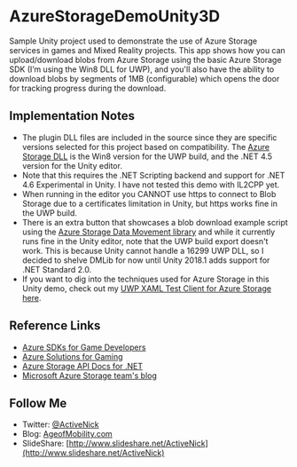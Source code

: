 # AzureStorageDemoUnity3D
Sample Unity project used to demonstrate the use of Azure Storage services in games and Mixed Reality projects. This app shows how you can upload/download blobs from Azure Storage using the basic Azure Storage SDK (I’m using the Win8 DLL for UWP), and you'll also have the ability to download blobs by segments of 1MB (configurable) which opens the door for tracking progress during the download.

## Implementation Notes
* The plugin DLL files are included in the source since they are specific versions selected for this project based on compatibility. The [Azure Storage DLL](https://www.nuget.org/packages/WindowsAzure.Storage/) is the Win8 version for the UWP build, and the .NET 4.5 version for the Unity editor.
* Note that this requires the .NET Scripting backend and support for .NET 4.6 Experimental in Unity. I have not tested this demo with IL2CPP yet.
* When running in the editor you CANNOT use https to connect to Blob Storage due to a certificates limitation in Unity, but https works fine in the UWP build.
* There is an extra button that showcases a blob download example script using the [Azure Storage Data Movement library](https://www.nuget.org/packages/Microsoft.Azure.Storage.DataMovement) and while it currently runs fine in the Unity editor, note that the UWP build export doesn't work. This is because Unity cannot handle a 16299 UWP DLL, so I decided to shelve DMLib for now until Unity 2018.1 adds support for .NET Standard 2.0.
* If you want to dig into the techniques used for Azure Storage in this Unity demo, check out my [UWP XAML Test Client for Azure Storage here](https://github.com/ActiveNick/AzStorageDataMovementTest).

## Reference Links
* [Azure SDKs for Game Developers](https://docs.microsoft.com/sandbox/gamedev/)
* [Azure Solutions for Gaming](https://azure.microsoft.com/solutions/gaming/)
* [Azure Storage API Docs for .NET](https://docs.microsoft.com/en-us/dotnet/api/overview/azure/storage?view=azure-dotnet)
* [Microsoft Azure Storage team's blog](http://blogs.msdn.com/b/windowsazurestorage/) 

## Follow Me
* Twitter: [@ActiveNick](http://twitter.com/ActiveNick)
* Blog: [AgeofMobility.com](http://AgeofMobility.com)
* SlideShare: [http://www.slideshare.net/ActiveNick](http://www.slideshare.net/ActiveNick)
